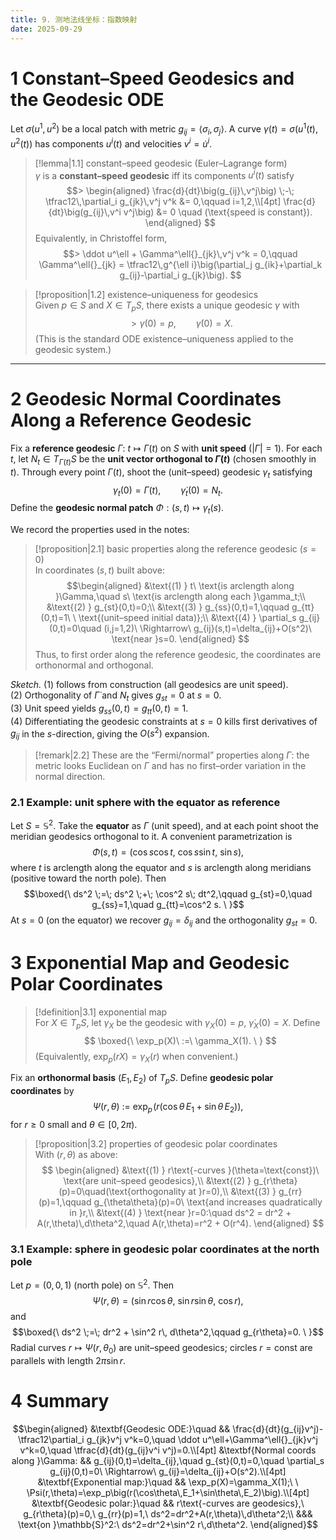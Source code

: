 ```yaml
---
title: 9. 测地法线坐标：指数映射
date: 2025-09-29
---
```


# 1 Constant–Speed Geodesics and the Geodesic ODE

Let $\sigma(u^1,u^2)$ be a local patch with metric $g_{ij}=\langle \sigma_i,\sigma_j\rangle$. A curve $\gamma(t)=\sigma(u^1(t),u^2(t))$ has components $u^i(t)$ and velocities $v^i=\dot u^i$.

> [!lemma|1.1] constant–speed geodesic (Euler–Lagrange form)  
> $\gamma$ is a **constant–speed geodesic** iff its components $u^i(t)$ satisfy
> $$> \begin{aligned}
> \frac{d}{dt}\big(g_{ij}\,v^j\big) \;-\; \tfrac12\,\partial_i g_{jk}\,v^j v^k &= 0,\qquad i=1,2,\\[4pt]
> \frac{d}{dt}\big(g_{ij}\,v^i v^j\big) &= 0 \quad (\text{speed is constant}).
> \end{aligned}
>$$
> Equivalently, in Christoffel form,
> $$> \ddot u^\ell + \Gamma^\ell{}_{jk}\,v^j v^k = 0,\qquad
> \Gamma^\ell{}_{jk}
> = \tfrac12\,g^{\ell i}\big(\partial_j g_{ik}+\partial_k g_{ij}-\partial_i g_{jk}\big).
>$$

> [!proposition|1.2] existence–uniqueness for geodesics  
> Given $p\in S$ and $X\in T_pS$, there exists a unique geodesic $\gamma$ with
> $$> \gamma(0)=p,\qquad \dot\gamma(0)=X.
>$$
> (This is the standard ODE existence–uniqueness applied to the geodesic system.)

---

# 2 Geodesic Normal Coordinates Along a Reference Geodesic

Fix a **reference geodesic** $\Gamma:\ t\mapsto \Gamma(t)$ on $S$ with **unit speed** ($|\dot\Gamma|=1$). For each $t$, let $N_t\in T_{\Gamma(t)}S$ be the **unit vector orthogonal to $\dot\Gamma(t)$** (chosen smoothly in $t$). Through every point $\Gamma(t)$, shoot the (unit–speed) geodesic $\gamma_t$ satisfying
$$\gamma_t(0)=\Gamma(t),\qquad \dot\gamma_t(0)=N_t.$$
Define the **geodesic normal patch** $\Phi:(s,t)\mapsto \gamma_t(s)$.

We record the properties used in the notes:

> [!proposition|2.1] basic properties along the reference geodesic $(s=0)$  
> In coordinates $(s,t)$ built above:
> $$\begin{aligned}
> &\text{(1) } t\ \text{is arclength along }\Gamma,\quad s\ \text{is arclength along each }\gamma_t;\\
> &\text{(2) } g_{st}(0,t)=0;\\
> &\text{(3) } g_{ss}(0,t)=1,\qquad g_{tt}(0,t)=1\ \ \text{(unit–speed initial data)};\\
> &\text{(4) } \partial_s g_{ij}(0,t)=0\quad (i,j=1,2)\ \Rightarrow\ g_{ij}(s,t)=\delta_{ij}+O(s^2)\ \text{near }s=0.
> \end{aligned}
>$$
> Thus, to first order along the reference geodesic, the coordinates are orthonormal and orthogonal.

*Sketch.* 
(1) follows from construction (all geodesics are unit speed).  
(2) Orthogonality of $\dot\Gamma$ and $N_t$ gives $g_{st}=0$ at $s=0$.  
(3) Unit speed yields $g_{ss}(0,t)=g_{tt}(0,t)=1$.  
(4) Differentiating the geodesic constraints at $s=0$ kills first derivatives of $g_{ij}$ in the $s$-direction, giving the $O(s^2)$ expansion.

> [!remark|2.2]
> These are the “Fermi/normal” properties along $\Gamma$: the metric looks Euclidean on $\Gamma$ and has no first–order variation in the normal direction.

### 2.1 Example: unit sphere with the equator as reference

Let $S=\mathbb{S}^2$. Take the **equator** as $\Gamma$ (unit speed), and at each point shoot the meridian geodesics orthogonal to it. A convenient parametrization is
$$\Phi(s,t) = \big(\cos s \cos t,\ \cos s \sin t,\ \sin s\big),$$
where $t$ is arclength along the equator and $s$ is arclength along meridians (positive toward the north pole). Then
$$\boxed{\ ds^2 \;=\; ds^2 \;+\; \cos^2 s\; dt^2,\qquad g_{st}=0,\quad g_{ss}=1,\quad g_{tt}=\cos^2 s. \ }$$
At $s=0$ (on the equator) we recover $g_{ij}=\delta_{ij}$ and the orthogonality $g_{st}=0$.

# 3 Exponential Map and Geodesic Polar Coordinates

> [!definition|3.1] exponential map  
> For $X\in T_pS$, let $\gamma_X$ be the geodesic with $\gamma_X(0)=p,\ \dot\gamma_X(0)=X$. Define
> $$ \boxed{\ \exp_p(X)\ :=\ \gamma_X(1). \ }
>$$
> (Equivalently, $\exp_p(rX)=\gamma_X(r)$ when convenient.)

Fix an **orthonormal basis** $(E_1,E_2)$ of $T_pS$. Define **geodesic polar coordinates** by
$$\Psi(r,\theta)\ :=\ \exp_p\!\big(r(\cos\theta\,E_1+\sin\theta\,E_2)\big),$$
for $r\ge 0$ small and $\theta\in[0,2\pi)$.

> [!proposition|3.2] properties of geodesic polar coordinates  
> With $(r,\theta)$ as above:
> $$ \begin{aligned}
> &\text{(1) } r\text{-curves }(\theta=\text{const})\ \text{are unit–speed geodesics},\\
> &\text{(2) } g_{r\theta}(p)=0\quad(\text{orthogonality at }r=0),\\
> &\text{(3) } g_{rr}(p)=1,\qquad g_{\theta\theta}(p)=0\ \text{and increases quadratically in }r,\\
> &\text{(4) } \text{near }r=0:\quad ds^2 = dr^2 + A(r,\theta)\,d\theta^2,\quad A(r,\theta)=r^2 + O(r^4).
> \end{aligned}
>$$

### 3.1 Example: sphere in geodesic polar coordinates at the north pole
Let $p=(0,0,1)$ (north pole) on $\mathbb{S}^2$. Then
$$\Psi(r,\theta) = \big(\sin r \cos\theta,\ \sin r \sin\theta,\ \cos r\big),$$
and
$$\boxed{\ ds^2 \;=\; dr^2 + \sin^2 r\, d\theta^2,\qquad g_{r\theta}=0. \ }$$
Radial curves $r\mapsto \Psi(r,\theta_0)$ are unit–speed geodesics; circles $r=\text{const}$ are parallels with length $2\pi\sin r$.

# 4 Summary

$$\begin{aligned}
&\textbf{Geodesic ODE:}\quad && \frac{d}{dt}(g_{ij}v^j)-\tfrac12\partial_i g_{jk}v^j v^k=0,\quad
\ddot u^\ell+\Gamma^\ell{}_{jk}v^j v^k=0,\quad \tfrac{d}{dt}(g_{ij}v^i v^j)=0.\\[4pt]
&\textbf{Normal coords along }\Gamma: && g_{ij}(0,t)=\delta_{ij},\quad g_{st}(0,t)=0,\quad \partial_s g_{ij}(0,t)=0\ \Rightarrow\ g_{ij}=\delta_{ij}+O(s^2).\\[4pt]
&\textbf{Exponential map:}\quad && \exp_p(X)=\gamma_X(1);\ \ \Psi(r,\theta)=\exp_p\big(r(\cos\theta\,E_1+\sin\theta\,E_2)\big).\\[4pt]
&\textbf{Geodesic polar:}\quad && r\text{-curves are geodesics},\ g_{r\theta}(p)=0,\ g_{rr}(p)=1,\ ds^2=dr^2+A(r,\theta)\,d\theta^2;\\
&&& \text{on }\mathbb{S}^2:\ ds^2=dr^2+\sin^2 r\,d\theta^2.
\end{aligned}$$
